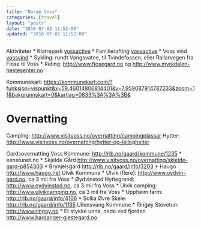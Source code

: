 ```yaml
---
title: "Norge Voss"
categories: [travel]
layout: "posts"
date: "2016-07-02 11:52:00"
updated: "2016-07-02 11:52:00"
---
```


Aktiviteter
	* Klatrepark [vossactive][vossactive]
	* Familierafting [vossactive][vossactive]
	* Voss vind [vossvind][vossvind]
	* Sykling: rundt Vangsvatne, til Tvindefossen, eller Rallarvegen fra Finse til Voss
	* Riding: http://www.fjosegard.no og http://www.myrkdalen-hestesenter.no


Kommunekart: https://kommunekart.com/?funksjon=vispunkt&x=59.46014806814401&y=7.959087914787233&zoom=11&bakgrunnskart=0&kartlag=0833%3A%3A%3B&


# Overnatting

Camping: http://www.visitvoss.no/overnatting/campingplassar
Hytter: http://www.visitvoss.no/overnatting/hytter-og-leilegheiter

Gardsovernatting
Voss Kommune: http://rlb.no/gaard/kommune/1235
    *   eenstunet.no
    *   Skjelde Gård http://www.visitvoss.no/overnatting/skjelde-gard-p854303
    *   Brynjelsgard http://rlb.no/gaard/info/3203
    *	Haugo http://www.haugo.net
Ulvik Kommune
    *   Ulvik (flere): http://www.oydvin-gard.no, ca 3 mil fra Voss
    *   Øydvinstod Hyttegrend: http://www.oydvinstod.no, ca 3 mil fra Voss
    *   Ulvik camping: http://www.ulvikcamping.no, ca 3 mil fra Voss
    *   Uppheim farm: http://rlb.no/gaard/info/4106
    *   Sollia Øvre Skeie: http://rlb.no/gaard/info/1135
Ullensvang Kommune
    *   Ringøy Stovetun: http://www.ringoy.no
    *   Et stykke unna, nede ved fjorden http://www.hardanger-gjestegard.no


  [vossactive]: http://www.vossactive.no  "Voss active"
  [vossvind]: https://www.vossvind.no  "Voss vind"

